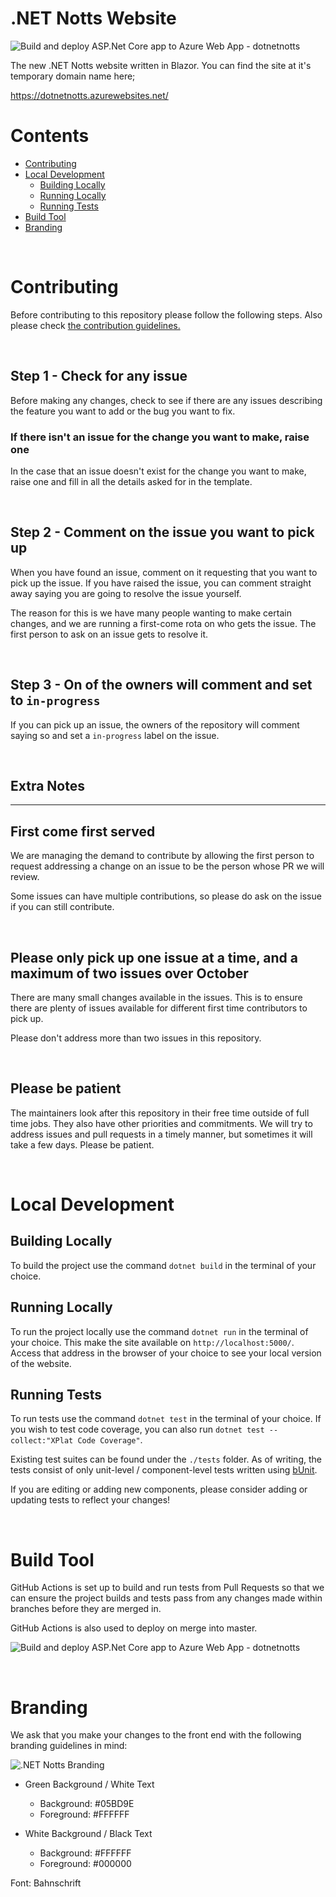 # .NET Notts Website

![Build and deploy ASP.Net Core app to Azure Web App - dotnetnotts](https://github.com/dotnetnotts/dotnetnotts-web/workflows/Build%20and%20deploy%20ASP.Net%20Core%20app%20to%20Azure%20Web%20App%20-%20dotnetnotts/badge.svg)

The new .NET Notts website written in Blazor. You can find the site at it's temporary domain name here;

https://dotnetnotts.azurewebsites.net/

# Contents

- [Contributing](#contributing)
- [Local Development](#local-development)
    - [Building Locally](#building-locally)
    - [Running Locally](#running-locally)
    - [Running Tests](#running-tests)
- [Build Tool](#build-tool)
- [Branding](#branding)

<br/>

# Contributing

Before contributing to this repository please follow the following steps. Also please check [the contribution guidelines.](.github/contributing.md)

<br/>

## Step 1 - Check for any issue

Before making any changes, check to see if there are any issues describing the feature you want to add or the bug you want to fix.


### If there isn't an issue for the change you want to make, raise one

In the case that an issue doesn't exist for the change you want to make, raise one and fill in all the details asked for in the template.

<br/>

## Step 2 - Comment on the issue you want to pick up

When you have found an issue, comment on it requesting that you want to pick up the issue. If you have raised the issue, you can comment straight away saying you are going to resolve the issue yourself.

The reason for this is we have many people wanting to make certain changes, and we are running a first-come rota on who gets the issue. The first person to ask on an issue gets to resolve it.

<br/>

## Step 3 - On of the owners will comment and set to `in-progress`

If you can pick up an issue, the owners of the repository will comment saying so and set a `in-progress` label on the issue.

<br/>

## Extra Notes
---

## First come first served

We are managing the demand to contribute by allowing the first person to request addressing a change on an issue to be the person whose PR we will review.

Some issues can have multiple contributions, so please do ask on the issue if you can still contribute.

<br/>

## Please only pick up one issue at a time, and a maximum of two issues over October

There are many small changes available in the issues. This is to ensure there are plenty of issues available for different first time contributors to pick up.

Please don't address more than two issues in this repository. 

<br/>

## Please be patient

The maintainers look after this repository in their free time outside of full time jobs. They also have other priorities and commitments. We will try to address issues and pull requests in a timely manner, but sometimes it will take a few days. Please be patient.

<br/>

# Local Development 

## Building Locally

To build the project use the command `dotnet build` in the terminal of your choice.

## Running Locally

To run the project locally use the command `dotnet run` in the terminal of your choice. This make the site available on `http://localhost:5000/`. Access that address in the browser of your choice to see your local version of the website.

## Running Tests

To run tests use the command `dotnet test` in the terminal of your choice.
If you wish to test code coverage, you can also run `dotnet test --collect:"XPlat Code Coverage"`.

Existing test suites can be found under the `./tests` folder. As of writing, the tests consist of only unit-level / component-level tests written using [bUnit](https://github.com/egil/bUnit).

If you are editing or adding new components, please consider adding or updating tests to reflect your changes!

<br/>

# Build Tool

GitHub Actions is set up to build and run tests from Pull Requests so that we can ensure the project builds and tests pass from any changes made within branches before they are merged in. 

GitHub Actions is also used to deploy on merge into master.

![Build and deploy ASP.Net Core app to Azure Web App - dotnetnotts](https://github.com/dotnetnotts/dotnetnotts-web/workflows/Build%20and%20deploy%20ASP.Net%20Core%20app%20to%20Azure%20Web%20App%20-%20dotnetnotts/badge.svg)


<br/>

# Branding

We ask that you make your changes to the front end with the following branding guidelines in mind:

![.NET Notts Branding](https://res.cloudinary.com/dsfcrod4r/image/upload/v1598552467/branding_ydno1a.png)

- Green Background / White Text
  - Background: #05BD9E
  - Foreground: #FFFFFF

- White Background / Black Text
  - Background: #FFFFFF
  - Foreground: #000000

Font: Bahnschrift

<br/>

